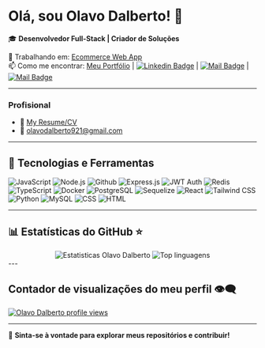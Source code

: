 # Olá, sou Olavo Dalberto! 👋

🎓 **Desenvolvedor Full-Stack | Criador de Soluções**

🔭 Trabalhando em: [Ecommerce Web App](https://github.com/olavodd42/ecommerce-site)  
📫 Como me encontrar: [Meu Portfólio](https://olavodd42.vercel.app/) | [![Linkedin Badge](https://img.shields.io/badge/-Olavo_Defendi_Dalberto-0e76a8?style=flat&labelColor=0e76a8&logo=linkedin&logoColor=white)](www.linkedin.com/in/olavo-defendi-dalberto-050144235) | [![Mail Badge](https://img.shields.io/badge/-olavodalberto921-c0392b?style=flat&labelColor=c0392b&logo=gmail&logoColor=white)](mailto:olavodalberto921@gmail.com) | [![Mail Badge](https://img.shields.io/badge/-@olavodd42-e84393?style=flat&labelColor=e84393&logo=instagram&logoColor=white)](https://www.instagram.com/olavodd42/) 

---

### Profisional
- :paperclip: [My Resume/CV](https://drive.google.com/file/d/1XDev8tg8BoG3961rcHw2HlrAsrr1nhre/view?usp=sharing)
- :email: olavodalberto921@gmail.com

---

## 🚀 **Tecnologias e Ferramentas**

![JavaScript](https://img.shields.io/badge/-JavaScript-F7DF1E?style=flat-square&logo=javascript&logoColor=black)
![Node.js](https://img.shields.io/badge/-Node.js-339933?style=flat-square&logo=node.js&logoColor=white)
![Github](https://img.shields.io/badge/GitHub-100000?style=for-the-badge&logo=github&logoColor=white)
![Express.js](https://img.shields.io/badge/Express%20js-000000?style=for-the-badge&logo=express&logoColor=white)
![JWT Auth](https://img.shields.io/badge/JWT-000000?style=for-the-badge&logo=JSON%20web%20tokens&logoColor=white)
![Redis](https://img.shields.io/badge/redis-CC0000.svg?&style=for-the-badge&logo=redis&logoColor=white)
![TypeScript](https://img.shields.io/badge/TypeScript-007ACC?style=for-the-badge&logo=typescript&logoColor=white)
![Docker](https://img.shields.io/badge/Docker-2CA5E0?style=for-the-badge&logo=docker&logoColor=white)
![PostgreSQL](https://img.shields.io/badge/PostgreSQL-316192?style=for-the-badge&logo=postgresql&logoColor=white)
![Sequelize](https://img.shields.io/badge/Sequelize-52B0E7?style=for-the-badge&logo=Sequelize&logoColor=white)
![React](https://img.shields.io/badge/-React-61DAFB?style=flat-square&logo=react&logoColor=black)
![Tailwind CSS](https://img.shields.io/badge/Tailwind_CSS-38B2AC?style=for-the-badge&logo=tailwind-css&logoColor=white)
![Python](https://img.shields.io/badge/-Python-3776AB?style=flat-square&logo=python&logoColor=white)
![MySQL](https://img.shields.io/badge/MySQL-005C84?style=for-the-badge&logo=mysql&logoColor=white)
![CSS](https://img.shields.io/badge/CSS3-1572B6?style=for-the-badge&logo=css3&logoColor=white)
![HTML](https://img.shields.io/badge/HTML5-E34F26?style=for-the-badge&logo=html5&logoColor=white)

---

## 📊 **Estatísticas do GitHub** ⭐

<div align="center">
<img alt="Estatisticas Olavo Dalberto" src="https://github-readme-stats.vercel.app/api?username=olavodd42&show_icons=true&theme=transparent"/>
<img alt="Top linguagens" src="https://github-readme-stats.vercel.app/api/top-langs/?username=olavodd42&layout=compact&&langs_count=8"/>
</div>
---

## Contador de visualizações do meu perfil 👁️‍🗨️
[![Olavo Dalberto profile views](https://u8views.com/api/v1/github/profiles/125816508/views/day-week-month-total-count.svg)](https://u8views.com/github/olavodd42)


---

🌟 **Sinta-se à vontade para explorar meus repositórios e contribuir!**  
